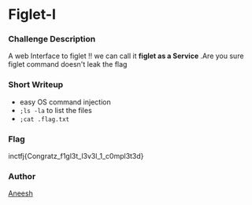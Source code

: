 # Figlet-I

### Challenge Description

A web Interface to figlet !! we can call it **figlet as a Service** .Are you sure figlet command doesn't leak the flag



### Short Writeup

* easy OS command injection
* ``;ls -la`` to list the files
* ``;cat .flag.txt``

### Flag

inctfj{Congratz_f1gl3t_l3v3l_1_c0mpl3t3d}

### Author

[Aneesh](https://twitter.com/mal_f0y)
